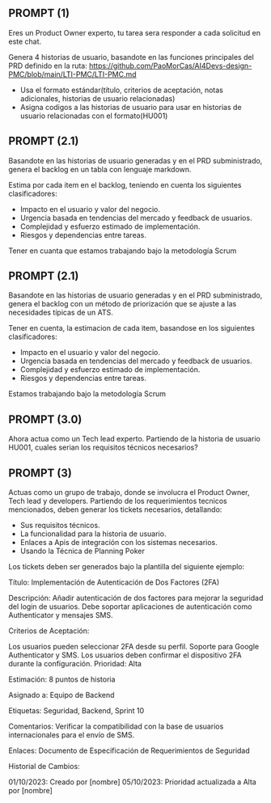 ## PROMPT (1)
Eres un Product Owner experto, tu tarea sera responder a cada solicitud en este chat.

Genera 4 historias de usuario, basandote en las funciones principales del PRD definido en  la ruta: https://github.com/PaoMorCas/AI4Devs-design-PMC/blob/main/LTI-PMC/LTI-PMC.md

- Usa el formato estándar(título, criterios de aceptación, notas adicionales, historias de usuario relacionadas)
- Asigna codigos a las historias de usuario para usar en historias de usuario relacionadas con el formato(HU001)

## PROMPT (2.1)
Basandote en las historias de usuario generadas y en el PRD subministrado, genera el backlog en un tabla con lenguaje markdown.

Estima por cada item en el backlog, teniendo en cuenta los siguientes clasificadores:

- Impacto en el usuario y valor del negocio.
- Urgencia basada en tendencias del mercado y feedback de usuarios.
- Complejidad y esfuerzo estimado de implementación.
- Riesgos y dependencias entre tareas.

Tener en cuanta que estamos trabajando bajo la metodología Scrum


## PROMPT (2.1)
Basandote en las historias de usuario generadas y en el PRD subministrado, genera el backlog con un método de priorización que se ajuste a las necesidades típicas de un ATS.

Tener en cuenta, la estimacion de cada item, basandose en los siguientes clasificadores:

- Impacto en el usuario y valor del negocio.
- Urgencia basada en tendencias del mercado y feedback de usuarios.
- Complejidad y esfuerzo estimado de implementación.
- Riesgos y dependencias entre tareas.

Estamos trabajando bajo la metodología Scrum

## PROMPT (3.0)
Ahora actua como un Tech lead experto.
Partiendo de la historia de usuario HU001, cuales serian los requisitos técnicos necesarios?

## PROMPT (3)
Actuas como un grupo de trabajo, donde se involucra el Product Owner, Tech lead y developers.
Partiendo de los requerimientos tecnicos mencionados, deben generar los tickets necesarios, detallando:
 - Sus requisitos técnicos.
 - La funcionalidad para la historia de usuario.
 - Enlaces a Apis de integración con los sistemas necesarios.
 - Usando la Técnica de Planning Poker

Los tickets deben ser generados bajo la plantilla del siguiente ejemplo:

Título: Implementación de Autenticación de Dos Factores (2FA)

Descripción: Añadir autenticación de dos factores para mejorar la seguridad del login de usuarios. Debe soportar aplicaciones de autenticación como Authenticator y mensajes SMS.

Criterios de Aceptación:

Los usuarios pueden seleccionar 2FA desde su perfil.
Soporte para Google Authenticator y SMS.
Los usuarios deben confirmar el dispositivo 2FA durante la configuración.
Prioridad: Alta

Estimación: 8 puntos de historia

Asignado a: Equipo de Backend

Etiquetas: Seguridad, Backend, Sprint 10

Comentarios: Verificar la compatibilidad con la base de usuarios internacionales para el envío de SMS.

Enlaces: Documento de Especificación de Requerimientos de Seguridad

Historial de Cambios:

01/10/2023: Creado por [nombre]
05/10/2023: Prioridad actualizada a Alta por [nombre]